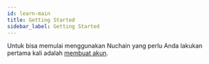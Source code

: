 ```yaml
---
id: learn-main
title: Getting Started
sidebar_label: Getting Started
---
```


Untuk bisa memulai menggunakan Nuchain yang perlu Anda lakukan pertama kali adalah
[membuat akun](learn-account).
